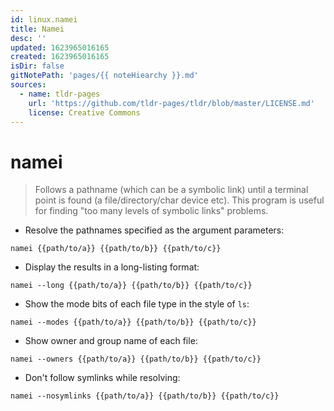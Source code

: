 ```yaml
---
id: linux.namei
title: Namei
desc: ''
updated: 1623965016165
created: 1623965016165
isDir: false
gitNotePath: 'pages/{{ noteHiearchy }}.md'
sources:
  - name: tldr-pages
    url: 'https://github.com/tldr-pages/tldr/blob/master/LICENSE.md'
    license: Creative Commons
---
```

# namei

> Follows a pathname (which can be a symbolic link) until a terminal point is found (a file/directory/char device etc).
> This program is useful for finding "too many levels of symbolic links" problems.

- Resolve the pathnames specified as the argument parameters:

`namei {{path/to/a}} {{path/to/b}} {{path/to/c}}`

- Display the results in a long-listing format:

`namei --long {{path/to/a}} {{path/to/b}} {{path/to/c}}`

- Show the mode bits of each file type in the style of `ls`:

`namei --modes {{path/to/a}} {{path/to/b}} {{path/to/c}}`

- Show owner and group name of each file:

`namei --owners {{path/to/a}} {{path/to/b}} {{path/to/c}}`

- Don't follow symlinks while resolving:

`namei --nosymlinks {{path/to/a}} {{path/to/b}} {{path/to/c}}`

